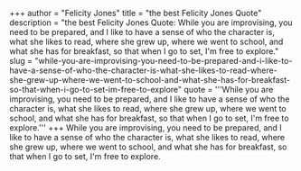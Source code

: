 +++
author = "Felicity Jones"
title = "the best Felicity Jones Quote"
description = "the best Felicity Jones Quote: While you are improvising, you need to be prepared, and I like to have a sense of who the character is, what she likes to read, where she grew up, where we went to school, and what she has for breakfast, so that when I go to set, I'm free to explore."
slug = "while-you-are-improvising-you-need-to-be-prepared-and-i-like-to-have-a-sense-of-who-the-character-is-what-she-likes-to-read-where-she-grew-up-where-we-went-to-school-and-what-she-has-for-breakfast-so-that-when-i-go-to-set-im-free-to-explore"
quote = '''While you are improvising, you need to be prepared, and I like to have a sense of who the character is, what she likes to read, where she grew up, where we went to school, and what she has for breakfast, so that when I go to set, I'm free to explore.'''
+++
While you are improvising, you need to be prepared, and I like to have a sense of who the character is, what she likes to read, where she grew up, where we went to school, and what she has for breakfast, so that when I go to set, I'm free to explore.
